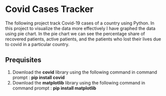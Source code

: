 # Covid Cases Tracker
The following project track Covid-19 cases of a country using Python. In this project to visualize the data more effectively I have graphed the data using pie chart. In the pie chart we can see the percentage share of recovered patients, active patients, and the patients who lost their lives due to covid in a particular country.

## Prequisites 
1. Download the **covid** library using the following command in command prompt :
  **pip install covid**
2. Download the **matplotlib** library using the following command in command prompt : 
  **pip install matplotlib**
